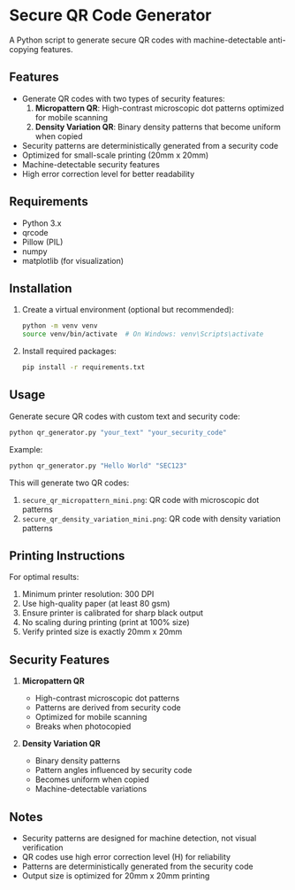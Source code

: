 # Secure QR Code Generator

A Python script to generate secure QR codes with machine-detectable anti-copying features.

## Features
- Generate QR codes with two types of security features:
  1. **Micropattern QR**: High-contrast microscopic dot patterns optimized for mobile scanning
  2. **Density Variation QR**: Binary density patterns that become uniform when copied
- Security patterns are deterministically generated from a security code
- Optimized for small-scale printing (20mm x 20mm)
- Machine-detectable security features
- High error correction level for better readability

## Requirements
- Python 3.x
- qrcode
- Pillow (PIL)
- numpy
- matplotlib (for visualization)

## Installation
1. Create a virtual environment (optional but recommended):
   ```bash
   python -m venv venv
   source venv/bin/activate  # On Windows: venv\Scripts\activate
   ```

2. Install required packages:
   ```bash
   pip install -r requirements.txt
   ```

## Usage
Generate secure QR codes with custom text and security code:
```bash
python qr_generator.py "your_text" "your_security_code"
```

Example:
```bash
python qr_generator.py "Hello World" "SEC123"
```

This will generate two QR codes:
1. `secure_qr_micropattern_mini.png`: QR code with microscopic dot patterns
2. `secure_qr_density_variation_mini.png`: QR code with density variation patterns

## Printing Instructions
For optimal results:
1. Minimum printer resolution: 300 DPI
2. Use high-quality paper (at least 80 gsm)
3. Ensure printer is calibrated for sharp black output
4. No scaling during printing (print at 100% size)
5. Verify printed size is exactly 20mm x 20mm

## Security Features
1. **Micropattern QR**
   - High-contrast microscopic dot patterns
   - Patterns are derived from security code
   - Optimized for mobile scanning
   - Breaks when photocopied

2. **Density Variation QR**
   - Binary density patterns
   - Pattern angles influenced by security code
   - Becomes uniform when copied
   - Machine-detectable variations

## Notes
- Security patterns are designed for machine detection, not visual verification
- QR codes use high error correction level (H) for reliability
- Patterns are deterministically generated from the security code
- Output size is optimized for 20mm x 20mm printing
